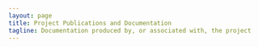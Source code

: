 ```yaml
---
layout: page
title: Project Publications and Documentation
tagline: Documentation produced by, or associated with, the project
---
```



